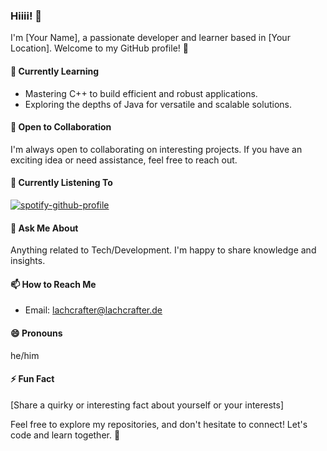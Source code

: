 ### Hiiii! 👋

I'm [Your Name], a passionate developer and learner based in [Your Location]. Welcome to my GitHub profile! 🚀

#### 🌱 Currently Learning
- Mastering C++ to build efficient and robust applications.
- Exploring the depths of Java for versatile and scalable solutions.

#### 👯 Open to Collaboration
I'm always open to collaborating on interesting projects. If you have an exciting idea or need assistance, feel free to reach out.

#### 🎵 Currently Listening To
[![spotify-github-profile](https://spotify-github-profile.vercel.app/api/view?uid=313nmwumgcxawim23nzjpcv6zjxq&cover_image=true&theme=natemoo-re&show_offline=false&background_color=121212&interchange=false&bar_color=53b14f&bar_color_cover=false)](https://github.com/kittinan/spotify-github-profile)

#### 💬 Ask Me About
Anything related to Tech/Development. I'm happy to share knowledge and insights.

#### 📫 How to Reach Me
- Email: lachcrafter@lachcrafter.de

#### 😄 Pronouns
he/him

#### ⚡ Fun Fact
[Share a quirky or interesting fact about yourself or your interests]

Feel free to explore my repositories, and don't hesitate to connect! Let's code and learn together. 🚀

